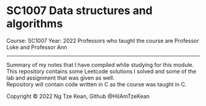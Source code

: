 # SC1007 Data structures and algorithms

Course: SC1007
Year: 2022
Professors who taught the course are Professor Loke and Professor Ann

---

Summary of my notes that I have compiled while studying for this module. This repository contains some Leetcode solutions I solved and some of the lab and assignment that was given as well.  
Repository will contain code written in C as the course was taught in C.

Copyright © 2022 Ng Tze Kean, Github @HiIAmTzeKean
